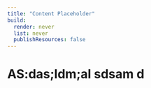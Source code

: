 ```yaml
---
title: "Content Placeholder"
build:
  render: never
  list: never
  publishResources: false
---
```


# AS:das;ldm;al sdsam d